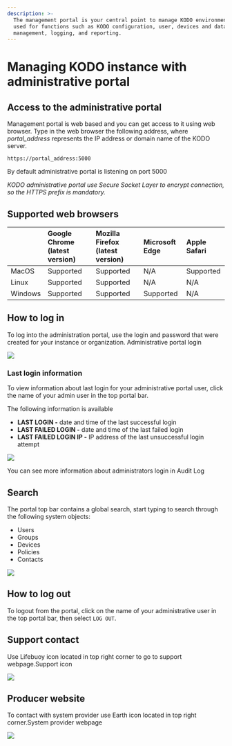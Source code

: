 ```yaml
---
description: >-
  The management portal is your central point to manage KODO environment. It's
  used for functions such as KODO configuration, user, devices and data
  management, logging, and reporting.
---
```


# Managing KODO instance with administrative portal

## Access to the administrative portal <a id="access-to-the-administrative-portal"></a>

Management portal is web based and you can get access to it using web browser. Type in the web browser the following address, where _portal\_address_ represents the IP address or domain name of the KODO server.

```text
https://portal_address:5000
```

By default administrative portal is listening on port 5000

_KODO administrative portal use Secure Socket Layer to encrypt connection, so the HTTPS prefix is mandatory._

## Supported web browsers <a id="supported-web-browsers"></a>

| ​ | **Google Chrome \(latest version\)** | **Mozilla Firefox \(latest version\)** | **Microsoft Edge** | **Apple Safari** |
| :--- | :--- | :--- | :--- | :--- |
| MacOS | Supported | Supported | N/A | Supported |
| Linux | Supported | Supported | N/A | N/A |
| Windows | Supported | Supported | Supported | N/A |

## How to log in <a id="how-to-log-in"></a>

To log into the administration portal, use the login and password that were created for your instance or organization. Administrative portal login

![](https://blobscdn.gitbook.com/v0/b/gitbook-28427.appspot.com/o/assets%2F-LD_wiez_0EVVIJJEUSK%2F-LDaUAO5yEymn2WoUL2h%2F-LDaXMb5QFlqal0mvyT4%2Flogin_new.png?alt=media&token=ba4f20c9-1ead-4227-b2d7-0fb46f9dccb6)

### Last login information <a id="last-login-information"></a>

To view information about last login for your administrative portal user, click the name of your admin user in the top portal bar.

The following information is available

* **LAST LOGIN -** date and time of the last successful login
* **LAST FAILED LOGIN -** date and time of the last failed login
* **LAST FAILED LOGIN IP -** IP address of the last unsuccessful login attempt

![](https://blobscdn.gitbook.com/v0/b/gitbook-28427.appspot.com/o/assets%2F-LD_wiez_0EVVIJJEUSK%2F-LDaUAO5yEymn2WoUL2h%2F-LDaXtikRPNi1J4keLdy%2Flogout.png?alt=media&token=1e66ecac-6df5-481c-94db-6ea79fb3d653)

You can see more information about administrators login in Audit Log

## Search <a id="search"></a>

The portal top bar contains a global search, start typing to search through the following system objects:

* Users
* Groups
* Devices
* Policies
* Contacts

![](https://blobscdn.gitbook.com/v0/b/gitbook-28427.appspot.com/o/assets%2F-LD_wiez_0EVVIJJEUSK%2F-LDaUAO5yEymn2WoUL2h%2F-LDabKFCGE90nwcgN30b%2Fsearch_s.png?alt=media&token=ec6267fa-6291-4970-b520-dc7b594c956d)

## How to log out <a id="how-to-log-out"></a>

To logout from the portal, click on the name of your administrative user in the top portal bar, then select `LOG OUT`.

## Support contact <a id="support-contact"></a>

Use Lifebuoy icon located in top right corner to go to support webpage.Support icon

![](https://blobscdn.gitbook.com/v0/b/gitbook-28427.appspot.com/o/assets%2F-LD_wiez_0EVVIJJEUSK%2F-LG-XRMN6s8tkDp9wjV7%2F-LGTzWaaUP-5zzT0fEu3%2Ftopbar_s.upport.png?alt=media&token=d61b125d-093b-47be-8957-6e124fc4e18f)

## Producer website <a id="producer-website"></a>

To contact with system provider use Earth icon located in top right corner.System provider webpage

![](https://blobscdn.gitbook.com/v0/b/gitbook-28427.appspot.com/o/assets%2F-LD_wiez_0EVVIJJEUSK%2F-LG-XRMN6s8tkDp9wjV7%2F-LGU--K28T1YqrZrkpwi%2Ftopbar_web.png?alt=media&token=86f435c3-31bc-4bbc-860a-a0a4c15ea94a)

